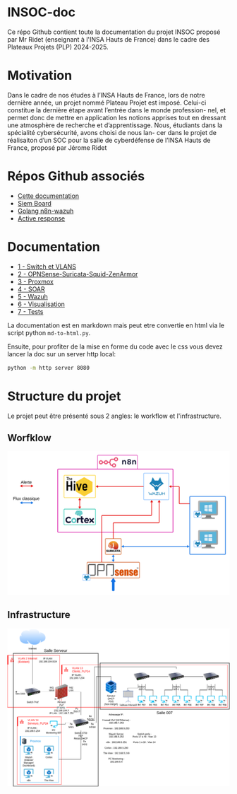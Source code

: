 # INSOC-doc
Ce répo Github contient toute la documentation du projet INSOC proposé par Mr Ridet (enseignant à l'INSA Hauts de France) dans le cadre des Plateaux Projets (PLP) 2024-2025.


# Motivation
Dans le cadre de nos études à l’INSA Hauts de France, lors de notre dernière année, un projet nommé
Plateau Projet est imposé. Celui-ci constitue la dernière étape avant l’entrée dans le monde profession-
nel, et permet donc de mettre en application les notions apprises tout en dressant une atmosphère de
recherche et d’apprentissage. Nous, étudiants dans la spécialité cybersécurité, avons choisi de nous lan-
cer dans le projet de réalisaiton d’un SOC pour la salle de cyberdéfense de l’INSA Hauts de France,
proposé par Jérome Ridet 

# Répos Github associés
- [Cette documentation](https://github.com/B3LIOTT/INSOC-doc)
- [Siem Board](https://github.com/B3LIOTT/siem-board)
- [Golang n8n-wazuh](https://github.com/B3LIOTT/golang-n8n-wazuh)
- [Active response](https://github.com/B3LIOTT/wazuh-active-response)


# Documentation
- [1 - Switch et VLANS](1-Switch-et-VLANs/)
- [2 - OPNSense-Suricata-Squid-ZenArmor](2-OPNSense-Suricata-Squid)
- [3 - Proxmox](3-Proxmox)
- [4 - SOAR](4-SOAR)
- [5 - Wazuh](5-Wazuh)
- [6 - Visualisation](6-Visualisation)
- [7 - Tests](7-Tests)

La documentation est en markdown mais peut etre convertie en html via le script python `md-to-html.py`.

Ensuite, pour profiter de la mise en forme du code avec le css vous devez lancer la doc sur un server http local:
```bash
python -m http server 8080
```

# Structure du projet
Le projet peut être présenté sous 2 angles: le workflow et l'infrastructure.

## Worfklow
![workflow](./workflow.png)

## Infrastructure
![infra](./Schema_Infra_VLAN.png)
